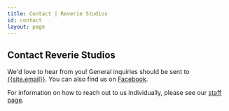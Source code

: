 ```yaml
---
title: Contact | Reverie Studios
id: contact
layout: page
---
```


## Contact Reverie Studios

We'd love to hear from you! General inquiries should be sent to [{{site.email}}][1]. You can also find us on [Facebook][2]. 

For information on how to reach out to us individually, please see our [staff page][3].

[1]: mailto:{{site.email}}
[2]: https://www.facebook.com/reveriestudiosllc/
[3]: /about/studio/

